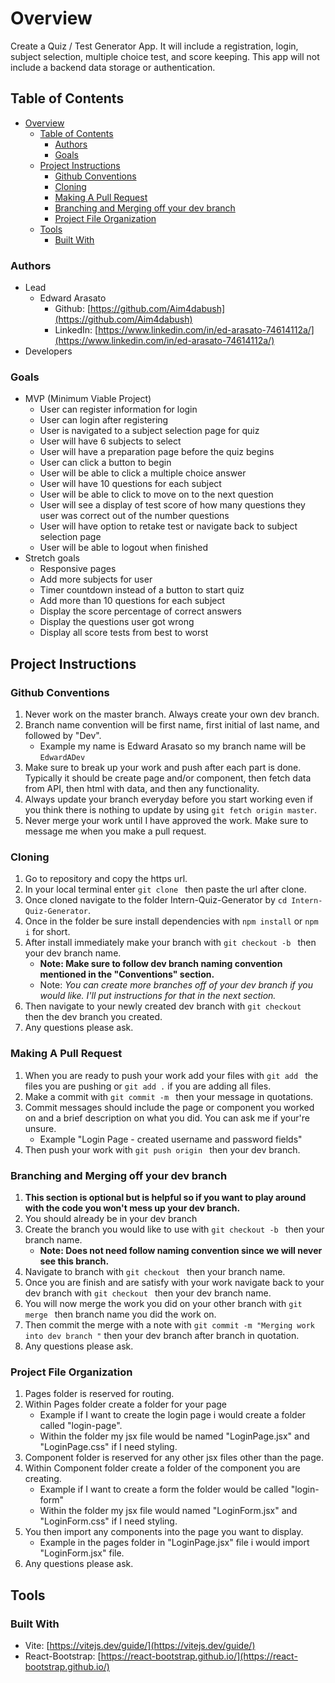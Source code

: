 # Overview

Create a Quiz / Test Generator App. It will include a registration, login, subject selection, multiple choice test, and score keeping. This app will not include a backend data storage or authentication.

## Table of Contents

- [Overview](#overview)
  - [Table of Contents](#table-of-contents)
    - [Authors](#authors)
    - [Goals](#goals)
  - [Project Instructions](#project-instructions)
    - [Github Conventions](#github-conventions)
    - [Cloning](#cloning)
    - [Making A Pull Request](#making-a-pull-request)
    - [Branching and Merging off your dev branch](#branching-and-merging-off-your-dev-branch)
    - [Project File Organization](#project-file-organization)
  - [Tools](#tools)
    - [Built With](#built-with)

### Authors

- Lead
  - Edward Arasato
    - Github: [https://github.com/Aim4dabush](https://github.com/Aim4dabush)
    - LinkedIn: [https://www.linkedin.com/in/ed-arasato-74614112a/](https://www.linkedin.com/in/ed-arasato-74614112a/)
- Developers

### Goals

- MVP (Minimum Viable Project)
  - User can register information for login
  - User can login after registering
  - User is navigated to a subject selection page for quiz
  - User will have 6 subjects to select
  - User will have a preparation page before the quiz begins
  - User can click a button to begin
  - User will be able to click a multiple choice answer
  - User will have 10 questions for each subject
  - User will be able to click to move on to the next question
  - User will see a display of test score of how many questions they user was correct out of the number questions
  - User will have option to retake test or navigate back to subject selection page
  - User will be able to logout when finished
- Stretch goals
  - Responsive pages
  - Add more subjects for user
  - Timer countdown instead of a button to start quiz
  - Add more than 10 questions for each subject
  - Display the score percentage of correct answers
  - Display the questions user got wrong
  - Display all score tests from best to worst

## Project Instructions

### Github Conventions

1. Never work on the master branch. Always create your own dev branch.
2. Branch name convention will be first name, first initial of last name, and followed by "Dev".
   - Example my name is Edward Arasato so my branch name will be `EdwardADev`
3. Make sure to break up your work and push after each part is done. Typically it should be create page and/or component, then fetch data from API, then html with data, and then any functionality.
4. Always update your branch everyday before you start working even if you think there is nothing to update by using `git fetch origin master`.
5. Never merge your work until I have approved the work. Make sure to message me when you make a pull request.

### Cloning

1. Go to repository and copy the https url.
2. In your local terminal enter `git clone ` then paste the url after clone.
3. Once cloned navigate to the folder Intern-Quiz-Generator by `cd Intern-Quiz-Generator`.
4. Once in the folder be sure install dependencies with `npm install` or `npm i` for short.
5. After install immediately make your branch with `git checkout -b ` then your dev branch name.
   - **Note: Make sure to follow dev branch naming convention mentioned in the "Conventions" section.**
   - Note: *You can create more branches off of your dev branch if you would like. I'll put instructions for that in the next section.*
6. Then navigate to your newly created dev branch with `git checkout ` then the dev branch you created.
7. Any questions please ask.

### Making A Pull Request

1. When you are ready to push your work add your files with `git add ` the files you are pushing or `git add .` if you are adding all files.
2. Make a commit with `git commit -m ` then your message in quotations.
3. Commit messages should include the page or component you worked on and a brief description on what you did. You can ask me if your're unsure.
   - Example "Login Page - created username and password fields"
4. Then push your work with `git push origin ` then your dev branch.

### Branching and Merging off your dev branch

1. **This section is optional but is helpful so if you want to play around with the code you won't mess up your dev branch.**
2. You should already be in your dev branch
3. Create the branch you would like to use with `git checkout -b ` then your branch name.
   - **Note: Does not need follow naming convention since we will never see this branch.**
4. Navigate to branch with `git checkout ` then your branch name.
5. Once you are finish and are satisfy with your work navigate back to your dev branch with `git checkout ` then your dev branch name.
6. You will now merge the work you did on your other branch with `git merge ` then branch name you did the work on.
7. Then commit the merge with a note with `git commit -m "Merging work into dev branch "` then your dev branch after branch in quotation.
8. Any questions please ask.

### Project File Organization
1. Pages folder is reserved for routing.
2. Within Pages folder create a folder for your page
   - Example if I want to create the login page i would create a folder called "login-page".
   - Within the folder my jsx file would be named "LoginPage.jsx" and "LoginPage.css" if I need styling.
3. Component folder is reserved for any other jsx files other than the page.
4. Within Component folder create a folder of the component you are creating.
   - Example if I want to create a form the folder would be called "login-form"
   - Within the folder my jsx file would named "LoginForm.jsx" and "LoginForm.css" if I need styling.
5. You then import any components into the page you want to display.
   - Example in the pages folder in "LoginPage.jsx" file i would import "LoginForm.jsx" file.
6. Any questions please ask.

## Tools

### Built With

- Vite: [https://vitejs.dev/guide/](https://vitejs.dev/guide/)
- React-Bootstrap: [https://react-bootstrap.github.io/](https://react-bootstrap.github.io/)
